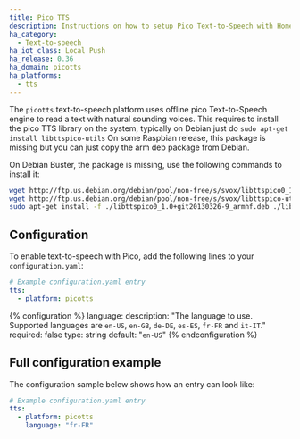 ```yaml
---
title: Pico TTS
description: Instructions on how to setup Pico Text-to-Speech with Home Assistant.
ha_category:
  - Text-to-speech
ha_iot_class: Local Push
ha_release: 0.36
ha_domain: picotts
ha_platforms:
  - tts
---
```


The `picotts` text-to-speech platform uses offline pico Text-to-Speech engine to read a text with natural sounding voices.
This requires to install the pico TTS library on the system, typically on Debian just do `sudo apt-get install libttspico-utils`
On some Raspbian release, this package is missing but you can just copy the arm deb package from Debian.

On Debian Buster, the package is missing, use the following commands to install it:

```bash
wget http://ftp.us.debian.org/debian/pool/non-free/s/svox/libttspico0_1.0+git20130326-9_armhf.deb
wget http://ftp.us.debian.org/debian/pool/non-free/s/svox/libttspico-utils_1.0+git20130326-9_armhf.deb
sudo apt-get install -f ./libttspico0_1.0+git20130326-9_armhf.deb ./libttspico-utils_1.0+git20130326-9_armhf.deb
```

## Configuration

To enable text-to-speech with Pico, add the following lines to your `configuration.yaml`:

```yaml
# Example configuration.yaml entry
tts:
  - platform: picotts
```

{% configuration %}
language:
  description: "The language to use. Supported languages are `en-US`, `en-GB`, `de-DE`, `es-ES`, `fr-FR` and `it-IT`."
  required: false
  type: string
  default: "`en-US`"
{% endconfiguration %}

## Full configuration example

The configuration sample below shows how an entry can look like:

```yaml
# Example configuration.yaml entry
tts:
  - platform: picotts
    language: "fr-FR"
```
